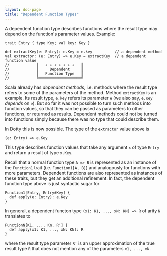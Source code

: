 ```yaml
---
layout: doc-page
title: "Dependent Function Types"
---
```


A dependent function type describes functions where the result type may depend
on the function's parameter values. Example:

    trait Entry { type Key; val key: Key }

    def extractKey(e: Entry): e.Key = e.key          // a dependent method
    val extractor: (e: Entry) => e.Key = extractKey  // a dependent function value
    //            ║   ⇓ ⇓ ⇓ ⇓ ⇓ ⇓ ⇓   ║ 
    //            ║     Dependent     ║  
    //            ║   Function Type   ║  
    //            ╚═══════════════════╝
Scala already has _dependent methods_, i.e. methods where the result
type refers to some of the parameters of the method. Method
`extractKey` is an example. Its result type, `e.key` refers its
parameter `e` (we also say, `e.Key` _depends_ on `e`). But so far it
was not possible to turn such methods into function values, so that
they can be passed as parameters to other functions, or returned as
results. Dependent methods could not be turned into functions simply
because there was no type that could describe them.

In Dotty this is now possible. The type of the `extractor` value above is

    (e: Entry) => e.Key

This type describes function values that take any argument `x` of type
`Entry` and return a result of type `x.Key`.

Recall that a normal function type `A => B` is represented as an
instance of the `Function1` trait (i.e. `Function1[A, B]`) and
analogously for functions with more parameters. Dependent functions
are also represented as instances of these traits, but they get an additional
refinement. In fact, the dependent function type above is just syntactic sugar for

    Function1[Entry, Entry#Key] {
      def apply(e: Entry): e.Key
    }

In general, a dependent functon type `(x1: K1, ..., xN: KN) => R` of arity `N`
translates to

    FunctionN[K1, ..., Kn, R'] {
      def apply(x1: K1, ..., xN: KN): R
    }

where the result type parameter `R'` is an upper approximation of the
true result type `R` that does not mention any of the parameters `x1, ..., xN`.


